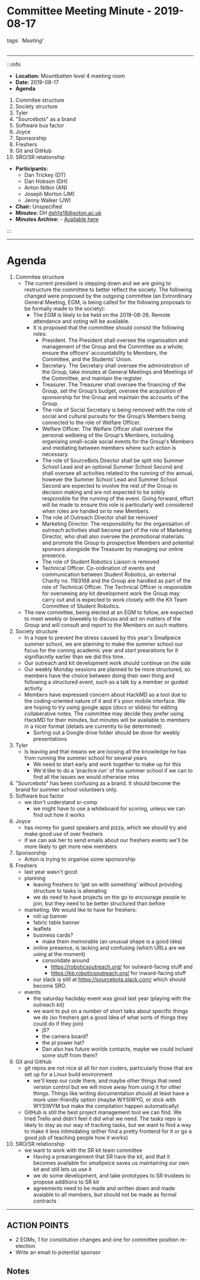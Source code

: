 Committee Meeting Minute - 2019-08-17
===
###### tags: `Meeting'
-------------------------------------------------------------

:::info
- **Location:** Mountbatten level 4 meeting room
- **Date:** 2019-08-17
- **Agenda**
1. Commitee structure
2. Society structure
3. Tyler
4. "Sourcebots" as a brand 
5. Software bus factor
6. Joyce
7. Sponsorship
8. Freshers
9. Git and GitHub
10. SRO/SR relationship
- **Participants:**
    - Dan Trickey (DT)
    - Dan Hobson (DH)
    - Anton Nitkin (AN)
    - Joseph Morton (JM)
    - Jenny Walker (JW) 
- **Chair:** Unspecified
- **Minutes:** DH <dsh1g18@soton.ac.uk>
- **Minutes Archive:** - [Available here](https://github.com/s-r-o/minutes/)

:::

-------------------------------------------------------------

# Agenda
1. Commitee structure
    - The current president is stepping down and we are going to restructure the committee to better reflect the society. The following changed were proposed by the outgoing committee (an Extrordinary General Meeting, EGM, is being called for the following proposals to be formally made to the society):
        - The EGM is likely to be held on the 2019-08-26. Remote attendance and voting will be available.
        - It is proposed that the committee should consist the following roles:
            - President. The President shall oversee the organisation and management of the Group and the Committee as a whole; ensure the officers’ accountability to Members, the Committee, and the Students’ Union.
            - Secretary. The Secretary shall oversee the administration of the Group, take minutes at General Meetings and Meetings of the Committee, and maintain the register.
            - Treasurer. The Treasurer shall oversee the financing of the Group, set the Group’s budget, oversee the acquisition of sponsorship for the Group and maintain the accounts of the Group.
            - The role of Social Secretary is being removed with the role of social and cultural pursuits for the Group’s Members being connected to the role of Welfare Officer.
            - Welfare Officer. The Welfare Officer shall oversee the personal welbeing of the Group's Members, including organising small-scale social events for the Group's Members and mediating between members where such action is necessary.
            - The role of SourceBots Director shall be split into Summer School Lead and an optional Summer School Second and shall oversee all activities related to the running of the annual, however the Summer School Lead and Summer School Second are expected to involve the rest of the Group in decision making and are not expected to be solely responsible for the running of the event. Going forward, effort will be made to ensure this role is particularly well considered when roles are handed on to new Members.
            - The role of Outreach Director shall be removed
            - Marketing Director. The responsibility for the organisation of outreach activities shall become part of the role of Marketing Director, who shall also oversee the promotional materials and promote the Group to prospective Members and potential sponsors alongside the Treasurer by managing our online presence.
            - The role of Student Robotics Liaison is removed
            - Technical Officer. Co-ordination of events and communication between Student Robotics, an external Charity no. 1163168 and the Group are handled as part of the role of Technical Officer. The Technical Officer is responsible for overseeing any kit development work the Group may carry out and is expected to work closely with the Kit Team Committee of Student Robotics.
    - The new committee, being elected at an EGM to follow, are expected to meet weekly or biweekly to discuss and act on matters of the Group and will consult and report to the Members on such matters.
2. Society structure
    - In a hope to prevent the stress caused by this year's Smallpeice summer school, we are planning to make the summer school our focus for the coming academic year and start prearations for it signifiacntly earlier than we did this time.
    - Our outreach and kit development work should continue on the side
    - Our weekly Monday sessions are planned to be more structured, so members have the choice between doing their own thing and following a structured event, such as a talk by a member or guided activity.
    - Members have expressed concern about HackMD as a tool due to the coding-oriented nature of it and it's poor mobile interface. We are hoping to try using google apps (docs or slides) for editing collaberative notes. The committee may decide they prefer using HackMD for their minutes, but minutes will be available to members in a nicer format (details are currently to be determined)
        - Sorting out a Google drive folder should be done for weekly presentations
3. Tyler
    - Is leaving and that means we are loosing all the knowledge he has from running the summer school for several years
        - We need to start early and work together to make up for this
        - We'd like to do a 'practice run' of the summer school if we can to find all the issues we would otherwise miss
4. "Sourcebots" has been confusing as a brand. It should become the brand for summer school volunteers only.
5. Software bus factor
    - we don't understand sr-comp
        - we might have to use a whiteboard for scoring, unless we can find out how it works
6. Joyce
    - has money for guest speakers and pizza, which we should try and make good use of over freshers
    - if we can ask her to send emails about our freshers events we'll be more likely to get more new members
7. Sponsorship
    - Anton is trying to organise some sponsorship
8. Freshers
    - last year wasn't good
    - planning
        - leaving freshers to 'get on with something' without providing structure to tasks is alienating
        - we do need to have projects on the go to encourage people to join, but they need to be better structured than before
    - marketing. We would like to have for freshers:
        - roll up banner
        - fabric table banner
        - leaflets
        - business cards?
            - make them memorable (an unusual shape is a good idea)
        - online presence, is lacking and confusing (which URLs are we using at the moment)
            - consolidate around
                - https://roboticsoutreach.org/ for outward-facing stuff and
                - https://kb.roboticsoutreach.org/ for inward-facing stuff
        - our slack is still at https://sourcebots.slack.com/ which should become SRO.
    - events
        - the saturday hackday event was good last year (playing with the outreach kit)
        - we want to put on a number of short talks about specific things we do (so freshers get a good idea of what sorts of things they could do if they join)
            - j5?
            - the camera board?
            - the pi power hat?
            - Dan also has future worlds contacts, maybe we could inclued some stuff from them?
9. Git and GitHub
    - git repos are not nice at all for non coders, particularly those that are set up for a Linux build environment
        - we'll keep our code there, and maybe other things that need version control but we will move away from using it for other things. Things like writing documentation should at least have a more user-friendly option (maybe WYSIWYG, or stick with WYSIWYM but make the compilation happen automatically) 
    - GitHub is still the best project management tool we can find. We tried Trello and didn't feel it did what we need. The tasks repo is likely to stay as our way of tracking tasks, but we want to find a way to make it less intimidating (either find a pretty frontend for it or go a good job of teaching people how it works)
10. SRO/SR relationship
    - we want to work with the SR kit team committee
        - Having a prearangement that SR have the kit, and that it becomes available for smallpeice saves us maintaining our own kit and still lets us use it
        - we do some development, and take prototypes to SR trustees to propose additions to SR kit
        - agreements need to be made and written down and made avaiable to all members, but should not be made as formal contracts


-------------------------------------------------------------

## ACTION POINTS
- 2 EGMs, 1 for constitution changes and one for committee position re-election
- Write an email to potential sponsor

## Notes 
<!-- Other important details discussed during the meeting can be entered here. -->
